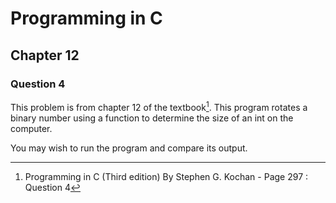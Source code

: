 # Programming in C
## Chapter 12
### Question 4

This problem is from chapter 12 of the textbook[^1]. This program rotates a binary number using a function to determine the size of an int on the computer.

You may wish to run the program and compare its output.


[^1]: Programming in C (Third edition) By Stephen G. Kochan - Page 297 : Question 4